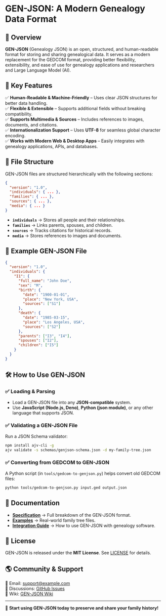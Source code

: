 # GEN-JSON: A Modern Genealogy Data Format

## 🌳 Overview
**GEN-JSON** (Genealogy JSON) is an open, structured, and human-readable format for storing and sharing genealogical data. It serves as a modern replacement for the GEDCOM format, providing better flexibility, extensibility, and ease of use for genealogy applications and researchers and Large Language Model (AI).

## 🔹 Key Features
✅ **Human-Readable & Machine-Friendly** – Uses clear JSON structures for better data handling.  
✅ **Flexible & Extensible** – Supports additional fields without breaking compatibility.  
✅ **Supports Multimedia & Sources** – Includes references to images, documents, and citations.  
✅ **Internationalization Support** – Uses **UTF-8** for seamless global character encoding.  
✅ **Works with Modern Web & Desktop Apps** – Easily integrates with genealogy applications, APIs, and databases.

## 📂 File Structure
GEN-JSON files are structured hierarchically with the following sections:

```json
{
  "version": "1.0",
  "individuals": { ... },
  "families": { ... },
  "sources": { ... },
  "media": { ... }
}
```

- **`individuals`** → Stores all people and their relationships.
- **`families`** → Links parents, spouses, and children.
- **`sources`** → Tracks citations for historical records.
- **`media`** → Stores references to images and documents.

## 📌 Example GEN-JSON File
```json
{
  "version": "1.0",
  "individuals": {
    "I1": {
      "full_name": "John Doe",
      "sex": "M",
      "birth": {
        "date": "1900-01-01",
        "place": "New York, USA",
        "sources": ["S1"]
      },
      "death": {
        "date": "1985-03-15",
        "place": "Los Angeles, USA",
        "sources": ["S2"]
      },
      "parents": ["I3", "I4"],
      "spouses": ["I2"],
      "children": ["I5"]
    }
  }
}
```

## 🛠 How to Use GEN-JSON
### ✅ **Loading & Parsing**
- Load a GEN-JSON file into any **JSON-compatible** system.
- Use **JavaScript (Node.js, Deno)**, **Python (json module)**, or any other language that supports JSON.

### ✅ **Validating a GEN-JSON File**
Run a JSON Schema validator:
```sh
npm install ajv-cli -g
ajv validate -s schemas/genjson-schema.json -d my-family-tree.json
```

### ✅ **Converting from GEDCOM to GEN-JSON**
A Python script (in `tools/gedcom-to-genjson.py`) helps convert old GEDCOM files:
```sh
python tools/gedcom-to-genjson.py input.ged output.json
```

## 📖 Documentation
- **[Specification](SPECIFICATION.md)** → Full breakdown of the GEN-JSON format.
- **[Examples](examples/)** → Real-world family tree files.
- **[Integration Guide](docs/integration.md)** → How to use GEN-JSON with genealogy software.

## 📜 License
GEN-JSON is released under the **MIT License**. See [LICENSE](LICENSE) for details.

## 🌎 Community & Support
📧 Email: support@example.com  
📢 Discussions: [GitHub Issues](https://github.com/matula/gen-json-spec/issues)  
📖 Wiki: [GEN-JSON Wiki](https://github.com/matula/gen-json-spec/wiki)

---
🚀 **Start using GEN-JSON today to preserve and share your family history!**

